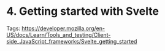 # 4. Getting started with Svelte

Tags: https://developer.mozilla.org/en-US/docs/Learn/Tools_and_testing/Client-side_JavaScript_frameworks/Svelte_getting_started